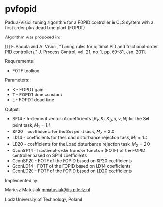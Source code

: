 # pvfopid
Padula-Visioli tuning algorithm for a FOPID controller in CLS system with a first order plus dead time plant (FOPDT)

Algorithm was proposed in:

[1] F. Padula and A. Visioli, "Tuning rules for optimal PID and fractional-order PID controllers,"
    J. Process Control, vol. 21, no. 1, pp. 69–81, Jan. 2011.

Requirements:
- FOTF toolbox

Parameters:
- K - FOPDT gain
- T - FOPDT time constant
- L - FOPDT dead time

Output:
- SP14 - 5-element vector of coefficients $[K_P, K_I, K_D, \mu, \nu, N]$ for the Set point task, $M_1=1.4$
- SP20 - coefficients for the Set point task, $M_2=2.0$
- LD14 - coefficients for the Load disturbance rejection task, $M_1=1.4$
- LD20 - coefficients for the Load disturbance rejection task, $M_2=2.0$
- GconSP14 - fractional-order transfer function (FOTF) of the FOPID controller based on SP14 coefficients
- GconSP20 - FOTF of the FOPID based on SP20 coefficients
- GconLD14 - FOTF of the FOPID based on LD14 coefficients
- GconLD20 - FOTF of the FOPID based on LD20 coefficients

Implemented by: 

Mariusz Matusiak <mmatusiak@iis.p.lodz.pl>

Lodz University of Technology, Poland
